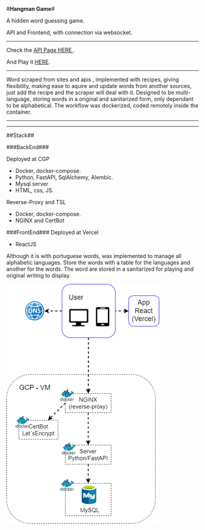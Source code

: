 #**Hangman Game**#

A hidden word guessing game.

API and Frontend, with connection via websocket.
_____

Check the [ API Page HERE ](https://horvat-projects.xyz).

And Play it [HERE](https://hangman-chi.vercel.app/).

_________

Word scraped from sites and apis , implemented with recipes, giving flexibility, making ease to aquire and update words from another sources, just add the recipe and the scraper will deal with it.
Designed to be multi-language, storing words in a original and sanitarized form, only dependant to be alphabetical.
The workflow was dockerized, coded remotely inside the container.
_________
_________

##Stack##

###BackEnd###

Deployed at CGP
* Docker, docker-compose.
* Python, FastAPI, SqlAlchemy, Alembic.
* Mysql server
* HTML, css, JS.

Reverse-Proxy and TSL
* Docker, docker-compose.
* NGINX and CertBot


###FrontEnd###
Deployed at Vercel
* ReactJS

Although it is with portuguese words, was implemented to manage all alphabetic languages. 
Store the words with a table for the languages and another for the words. The word are stored in a sanitarized for playing and original writing to display.

![Diagram](https://github.com/hverton1a/hangman/blob/production/backend/assets/diagram.png)